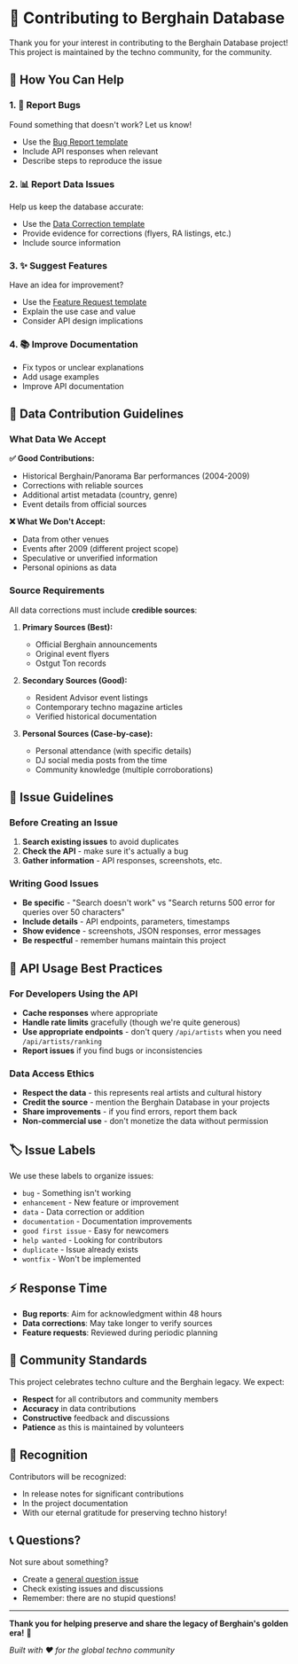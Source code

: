 # 🤝 Contributing to Berghain Database

Thank you for your interest in contributing to the Berghain Database project! This project is maintained by the techno community, for the community.

## 🎯 How You Can Help

### 1. 🐛 Report Bugs
Found something that doesn't work? Let us know!

- Use the [Bug Report template](https://github.com/masanarihigashi/berghain-database/issues/new?template=bug_report.md)
- Include API responses when relevant
- Describe steps to reproduce the issue

### 2. 📊 Report Data Issues
Help us keep the database accurate:

- Use the [Data Correction template](https://github.com/masanarihigashi/berghain-database/issues/new?template=data_correction.md)
- Provide evidence for corrections (flyers, RA listings, etc.)
- Include source information

### 3. ✨ Suggest Features
Have an idea for improvement?

- Use the [Feature Request template](https://github.com/masanarihigashi/berghain-database/issues/new?template=feature_request.md)
- Explain the use case and value
- Consider API design implications

### 4. 📚 Improve Documentation
- Fix typos or unclear explanations
- Add usage examples
- Improve API documentation

## 🎵 Data Contribution Guidelines

### What Data We Accept

**✅ Good Contributions:**
- Historical Berghain/Panorama Bar performances (2004-2009)
- Corrections with reliable sources
- Additional artist metadata (country, genre)
- Event details from official sources

**❌ What We Don't Accept:**
- Data from other venues
- Events after 2009 (different project scope)
- Speculative or unverified information
- Personal opinions as data

### Source Requirements

All data corrections must include **credible sources**:

1. **Primary Sources (Best):**
   - Official Berghain announcements
   - Original event flyers
   - Ostgut Ton records
   
2. **Secondary Sources (Good):**
   - Resident Advisor event listings
   - Contemporary techno magazine articles
   - Verified historical documentation

3. **Personal Sources (Case-by-case):**
   - Personal attendance (with specific details)
   - DJ social media posts from the time
   - Community knowledge (multiple corroborations)

## 📝 Issue Guidelines

### Before Creating an Issue

1. **Search existing issues** to avoid duplicates
2. **Check the API** - make sure it's actually a bug
3. **Gather information** - API responses, screenshots, etc.

### Writing Good Issues

- **Be specific** - "Search doesn't work" vs "Search returns 500 error for queries over 50 characters"
- **Include details** - API endpoints, parameters, timestamps
- **Show evidence** - screenshots, JSON responses, error messages
- **Be respectful** - remember humans maintain this project

## 🚀 API Usage Best Practices

### For Developers Using the API

- **Cache responses** where appropriate
- **Handle rate limits** gracefully (though we're quite generous)
- **Use appropriate endpoints** - don't query `/api/artists` when you need `/api/artists/ranking`
- **Report issues** if you find bugs or inconsistencies

### Data Access Ethics

- **Respect the data** - this represents real artists and cultural history
- **Credit the source** - mention the Berghain Database in your projects
- **Share improvements** - if you find errors, report them back
- **Non-commercial use** - don't monetize the data without permission

## 🏷️ Issue Labels

We use these labels to organize issues:

- `bug` - Something isn't working
- `enhancement` - New feature or improvement
- `data` - Data correction or addition
- `documentation` - Documentation improvements
- `good first issue` - Easy for newcomers
- `help wanted` - Looking for contributors
- `duplicate` - Issue already exists
- `wontfix` - Won't be implemented

## ⚡ Response Time

- **Bug reports**: Aim for acknowledgment within 48 hours
- **Data corrections**: May take longer to verify sources
- **Feature requests**: Reviewed during periodic planning

## 🎵 Community Standards

This project celebrates techno culture and the Berghain legacy. We expect:

- **Respect** for all contributors and community members
- **Accuracy** in data contributions
- **Constructive** feedback and discussions
- **Patience** as this is maintained by volunteers

## 🙏 Recognition

Contributors will be recognized:
- In release notes for significant contributions
- In the project documentation
- With our eternal gratitude for preserving techno history!

## 📞 Questions?

Not sure about something?
- Create a [general question issue](https://github.com/masanarihigashi/berghain-database/issues/new)
- Check existing issues and discussions
- Remember: there are no stupid questions!

---

**Thank you for helping preserve and share the legacy of Berghain's golden era!** 🎵

*Built with ❤️ for the global techno community*

